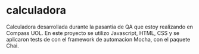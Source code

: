 # calculadora
Calculadora desarrollada durante la pasantia de QA que estoy realizando en Compass UOL. En este proyecto se utilizo Javascript, HTML, CSS y se aplicaron tests de con el framework de automacion Mocha, con el paquete Chai. 

